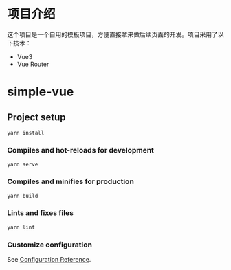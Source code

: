 # 项目介绍

这个项目是一个自用的模板项目，方便直接拿来做后续页面的开发。项目采用了以下技术：

- Vue3
- Vue Router
# simple-vue

## Project setup
```
yarn install
```

### Compiles and hot-reloads for development
```
yarn serve
```

### Compiles and minifies for production
```
yarn build
```

### Lints and fixes files
```
yarn lint
```

### Customize configuration
See [Configuration Reference](https://cli.vuejs.org/config/).
